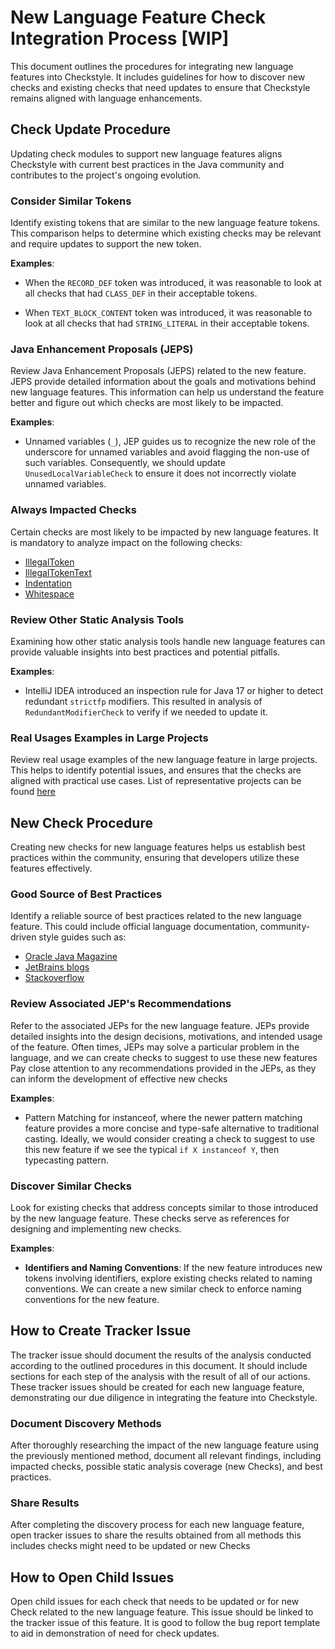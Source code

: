 # New Language Feature Check Integration Process [WIP]

This document outlines the procedures for integrating new language features into Checkstyle.
It includes guidelines for how to discover new checks and
existing checks that need updates to ensure that Checkstyle remains
aligned with language enhancements.

## Check Update Procedure

Updating check modules to support new language features aligns Checkstyle
with current best practices in the Java community
and contributes to the project's ongoing evolution.

### Consider Similar Tokens

Identify existing tokens that are similar to the new language feature tokens.
This comparison helps to determine which existing checks may be relevant
and require updates to support the new token.

**Examples**:

- When the `RECORD_DEF` token was introduced, it was reasonable to look at all checks
  that had `CLASS_DEF` in their acceptable tokens.

- When `TEXT_BLOCK_CONTENT` token was introduced, it was reasonable to look at all checks
  that had `STRING_LITERAL` in their acceptable tokens.

### Java Enhancement Proposals (JEPS)

Review Java Enhancement Proposals (JEPS) related to the new feature.
JEPS provide detailed information about the goals
and motivations behind new language features.
This information can help us understand the feature better and figure out
which checks are most likely to be impacted.

**Examples**:

- Unnamed variables (`_`), JEP guides us to recognize the new role of the
  underscore for unnamed variables and avoid flagging the non-use of such variables.
  Consequently, we should update `UnusedLocalVariableCheck` to ensure it does not
  incorrectly violate unnamed variables.

### Always Impacted Checks

Certain checks are most likely to be impacted by new language features.
It is mandatory to analyze impact on the following checks:

- [IllegalToken](https://checkstyle.org/checks/coding/illegaltoken.html)
- [IllegalTokenText](https://checkstyle.org/checks/coding/illegaltokentext.html)
- [Indentation](https://checkstyle.org/checks/misc/indentation.html#Indentation)
- [Whitespace](https://checkstyle.org/checks/whitespace/index.html)

### Review Other Static Analysis Tools

Examining how other static analysis tools handle new language features
can provide valuable insights into best practices and potential pitfalls.

**Examples**:

- IntelliJ IDEA introduced an inspection rule for Java 17 or higher to detect
  redundant `strictfp` modifiers. This resulted in analysis of `RedundantModifierCheck`
  to verify if we needed to update it.

### Real Usages Examples in Large Projects

Review real usage examples of the new language feature in large projects.
This helps to identify potential issues, and ensures that the checks
are aligned with practical use cases.
List of representative projects can be found
[here](https://github.com/checkstyle/contribution/blob/master/checkstyle-tester/github-action-projects1.properties)

## New Check Procedure

Creating new checks for new language features helps us establish
best practices within the community, ensuring that developers
utilize these features effectively.

### Good Source of Best Practices

Identify a reliable source of best practices related to the new language feature.
This could include official language documentation, community-driven style guides
such as:

- [Oracle Java Magazine](https://blogs.oracle.com/javamagazine/)
- [JetBrains blogs ](https://blog.jetbrains.com/)
- [Stackoverflow](https://stackoverflow.com/)

### Review Associated JEP's Recommendations

Refer to the associated JEPs for the new language feature.
JEPs provide detailed insights into the design decisions,
motivations, and intended usage of the feature.
Often times, JEPs may solve a particular problem in the language,
and we can create checks to suggest to use these new features
Pay close attention to any recommendations provided in the JEPs,
as they can inform the development of effective new checks

**Examples**:

- Pattern Matching for instanceof, where the newer pattern matching feature provides
  a more concise and type-safe alternative to traditional casting.
  Ideally, we would consider creating a check
  to suggest to use this new feature if we see the typical `if X instanceof Y`,
  then typecasting pattern.

### Discover Similar Checks

Look for existing checks that address concepts
similar to those introduced by the new language feature.
These checks serve as references for designing and implementing new checks.

**Examples**:

- **Identifiers and Naming Conventions**: If the new feature introduces
  new tokens involving identifiers, explore existing checks related to naming conventions.
  We can create a new similar check to enforce naming conventions for the new feature.

## How to Create Tracker Issue

The tracker issue should document the results of the analysis
conducted according to the outlined procedures in this document.
It should include sections for each step of the analysis with the result
of all of our actions. These tracker issues should be created for each
new language feature, demonstrating our due diligence
in integrating the feature into Checkstyle.

### Document Discovery Methods

After thoroughly researching the impact of the new language feature using the previously
mentioned method, document all relevant findings, including impacted checks,
possible static analysis coverage (new Checks), and best practices.

### Share Results

After completing the discovery process for each new language feature,
open tracker issues to share the results obtained from all methods this includes
checks might need to be updated or new Checks

## How to Open Child Issues

Open child issues for each check that needs to be updated or for new Check related
to the new language feature. This issue should be linked to the tracker issue of this feature.
It is good to follow the bug report template to aid in demonstration
of need for check updates.
